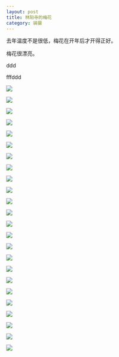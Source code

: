 ```yaml
---
layout: post
title: 林阳寺的梅花
category: 骑摄
---
```


去年温度不是很低，梅花在开年后才开得正好。

梅花很漂亮。

ddd


fffddd

![](http://imglf.nosdn.127.net/img/RHNjcVRJeFhJdmhpcmV0aWJlM2pHcm1EWmc5cGkzRG1VejhyM3pzR1FaY0NIWEdZNHptRFZnPT0.jpg?imageView&thumbnail=2000y1500&type=jpg&quality=96&stripmeta=0&type=jpg)

![](http://imglf0.nosdn.127.net/img/RHNjcVRJeFhJdmhpcmV0aWJlM2pHbjhRTHZaU1pwY0dDV2t1Uk4xZExFQ0Jra1dicjg0NVZBPT0.jpg?imageView&thumbnail=2000y1500&type=jpg&quality=96&stripmeta=0&type=jpg)

<!--more-->

![](http://imglf1.nosdn.127.net/img/RHNjcVRJeFhJdmhpcmV0aWJlM2pHdm1YS2c2aERib3BTdEQ1dFp1cjg4cS9zQk9rL2xkVmxBPT0.jpg?imageView&thumbnail=2000y1500&type=jpg&quality=96&stripmeta=0&type=jpg)

![](http://imglf1.nosdn.127.net/img/RHNjcVRJeFhJdmhpcmV0aWJlM2pHcVRZODBNNm5sYi9CeXNnWmJtRjRqT2dSRFBzMEhFWVJBPT0.jpg?imageView&thumbnail=2000y1500&type=jpg&quality=96&stripmeta=0&type=jpg)

![](http://imglf2.nosdn.127.net/img/RHNjcVRJeFhJdmhpcmV0aWJlM2pHZzBaMEkyRG1IVzJCY203czczZ3U4bTBVdTAzU0Nld29nPT0.jpg?imageView&thumbnail=2000y1500&type=jpg&quality=96&stripmeta=0&type=jpg)

![](http://imglf2.nosdn.127.net/img/RHNjcVRJeFhJdmhpcmV0aWJlM2pHdlpVeWxRcVBMVmI3R0paVk5zeTJoem10Ym8zMUQ4a2lnPT0.jpg?imageView&thumbnail=2000y1500&type=jpg&quality=96&stripmeta=0&type=jpg)

![](http://imglf1.nosdn.127.net/img/RHNjcVRJeFhJdmhpcmV0aWJlM2pHblM5c0VBVkFSR1NhTERhOHMyNitvZUowZ0xLY3h2bXdnPT0.jpg?imageView&thumbnail=2000y1500&type=jpg&quality=96&stripmeta=0&type=jpg)

![](http://imglf1.nosdn.127.net/img/RHNjcVRJeFhJdmhpcmV0aWJlM2pHc1Y1SHFzQkY5OXdvT1NGcTNnc1RIVnZrMTNCQWxNTllRPT0.jpg?imageView&thumbnail=2000y1500&type=jpg&quality=96&stripmeta=0&type=jpg)

![](http://imglf.nosdn.127.net/img/RHNjcVRJeFhJdmhpcmV0aWJlM2pHcHRFTVJWVGduU0NmSDgreG8wdHUrVFRLazEyMGplWWlRPT0.jpg?imageView&thumbnail=2000y1500&type=jpg&quality=96&stripmeta=0&type=jpg)

![](http://imglf.nosdn.127.net/img/RHNjcVRJeFhJdmhpcmV0aWJlM2pHclBJUDM5MVBHSVhhcHcyalI2di9XdkV0Y0MzcEFUVFhRPT0.jpg?imageView&thumbnail=2000y1500&type=jpg&quality=96&stripmeta=0&type=jpg)

![](http://imglf2.nosdn.127.net/img/RHNjcVRJeFhJdmdyTTdWdDN6RXhSTXVBTi9FNFA5TVZQYktXWGZYUTEwMFA0aWVzd2Rqck13PT0.jpg?imageView&thumbnail=2000y1500&type=jpg&quality=96&stripmeta=0&type=jpg)

![](http://imglf2.nosdn.127.net/img/RHNjcVRJeFhJdmdyTTdWdDN6RXhSTGtRN2M1ZWZxZzNKbnZXeDV5ckpnQUNYYU1mOWZoTkh3PT0.jpg?imageView&thumbnail=2000y1500&type=jpg&quality=96&stripmeta=0&type=jpg)

![](http://imglf2.nosdn.127.net/img/RHNjcVRJeFhJdmdyTTdWdDN6RXhSQmhjUWtxN1QyaVdkSlYzSUZDam5FMGlmYW4zc2REYnNnPT0.jpg?imageView&thumbnail=2000y1500&type=jpg&quality=96&stripmeta=0&type=jpg)

![](http://imglf0.nosdn.127.net/img/RHNjcVRJeFhJdmdyTTdWdDN6RXhSQzRXMEJVR1FTR3YzT2M4d05lL2daYmh1WmNreU5rRWhRPT0.jpg?imageView&thumbnail=2000y1500&type=jpg&quality=96&stripmeta=0&type=jpg)

![](http://imglf2.nosdn.127.net/img/RHNjcVRJeFhJdmdyTTdWdDN6RXhSSnRYcUNYUmhhaW5wZFZGRytOTmNxUThybHp5VTY5ZitRPT0.jpg?imageView&thumbnail=2000y1500&type=jpg&quality=96&stripmeta=0&type=jpg)

![](http://imglf.nosdn.127.net/img/RHNjcVRJeFhJdmdyTTdWdDN6RXhSSkFMZFppYk5TYU8yMzhGeWxGVFpzalZlNkFZbUkxSFRBPT0.jpg?imageView&thumbnail=2000y1500&type=jpg&quality=96&stripmeta=0&type=jpg)

![](http://imglf0.nosdn.127.net/img/RHNjcVRJeFhJdmdyTTdWdDN6RXhSSGVvVm5lcytIMm1FdUYvdVFNU01tZG9GdFNLRXZCMzlRPT0.jpg?imageView&thumbnail=2000y1500&type=jpg&quality=96&stripmeta=0&type=jpg)

![](http://imglf1.nosdn.127.net/img/RHNjcVRJeFhJdmdyTTdWdDN6RXhSQWlaa3BtZkVMMmUxU25GbXRFb0hlc1M0ZUcxYWVDUERRPT0.jpg?imageView&thumbnail=2000y1500&type=jpg&quality=96&stripmeta=0&type=jpg)

![](http://imglf1.nosdn.127.net/img/RHNjcVRJeFhJdmdyTTdWdDN6RXhSRDBqMm8vZnI4MHhRd2lLRGkwNThIN3JzcStLWloxbEd3PT0.jpg?imageView&thumbnail=2000y1500&type=jpg&quality=96&stripmeta=0&type=jpg)

![](http://imglf2.nosdn.127.net/img/RHNjcVRJeFhJdmdyTTdWdDN6RXhSRFVpVmV0ZzJXNENFaWtZNVRLWS9zeHROMzNIeTFRWERnPT0.jpg?imageView&thumbnail=2000y1500&type=jpg&quality=96&stripmeta=0&type=jpg)

![](http://imglf.nosdn.127.net/img/RHNjcVRJeFhJdmdyTTdWdDN6RXhSRmR1U3hFaXpuaUY3S1NNd05BZ0VhWWFQNnNDM2QxZHdRPT0.jpg?imageView&thumbnail=2000y1500&type=jpg&quality=96&stripmeta=0&type=jpg)

![](http://imglf2.nosdn.127.net/img/RHNjcVRJeFhJdmdyTTdWdDN6RXhSSlY3Wi9jOVVDZVhVOXZ4K1VXcXFTeEtnNkZCS3dYMVhnPT0.jpg?imageView&thumbnail=2000y1500&type=jpg&quality=96&stripmeta=0&type=jpg)

![](http://imglf1.nosdn.127.net/img/RHNjcVRJeFhJdmdyTTdWdDN6RXhSTUFBRnhwWEJKaTRaalpIelNxbVRIWVR1WHJJT2dyajRRPT0.jpg?imageView&thumbnail=2000y1500&type=jpg&quality=96&stripmeta=0&type=jpg)

![](http://imglf2.nosdn.127.net/img/RHNjcVRJeFhJdmdyTTdWdDN6RXhSQmFnMWhFdGtpMGlpaW1Jc3N6YXJ5T0dhZk5JZWVxSnBnPT0.jpg?imageView&thumbnail=2000y1500&type=jpg&quality=96&stripmeta=0&type=jpg)

